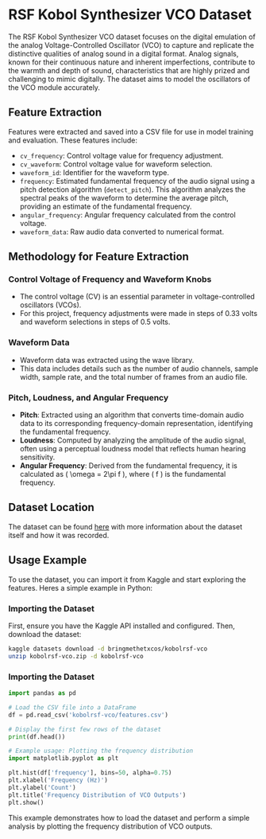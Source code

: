 # RSF Kobol Synthesizer VCO Dataset

The RSF Kobol Synthesizer VCO dataset focuses on the digital emulation of the analog Voltage-Controlled Oscillator (VCO) to capture and replicate the distinctive qualities of analog sound in a digital format. Analog signals, known for their continuous nature and inherent imperfections, contribute to the warmth and depth of sound, characteristics that are highly prized and challenging to mimic digitally. The dataset aims to model the oscillators of the VCO module accurately.

## Feature Extraction

Features were extracted and saved into a CSV file for use in model training and evaluation. These features include:

- `cv_frequency`: Control voltage value for frequency adjustment.
- `cv_waveform`: Control voltage value for waveform selection.
- `waveform_id`: Identifier for the waveform type.
- `frequency`:  Estimated fundamental frequency of the audio signal using a pitch detection algorithm (`detect_pitch`). This algorithm analyzes the spectral peaks of the waveform to determine the average pitch, providing an estimate of the fundamental frequency.
- `angular_frequency`: Angular frequency calculated from the control voltage.
- `waveform_data`: Raw audio data converted to numerical format.

## Methodology for Feature Extraction

### Control Voltage of Frequency and Waveform Knobs

- The control voltage (CV) is an essential parameter in voltage-controlled oscillators (VCOs).
- For this project, frequency adjustments were made in steps of 0.33 volts and waveform selections in steps of 0.5 volts.

### Waveform Data

- Waveform data was extracted using the wave library.
- This data includes details such as the number of audio channels, sample width, sample rate, and the total number of frames from an audio file.

### Pitch, Loudness, and Angular Frequency

- **Pitch**: Extracted using an algorithm that converts time-domain audio data to its corresponding frequency-domain representation, identifying the fundamental frequency.
- **Loudness**: Computed by analyzing the amplitude of the audio signal, often using a perceptual loudness model that reflects human hearing sensitivity.
- **Angular Frequency**: Derived from the fundamental frequency, it is calculated as \( \omega = 2\pi f \), where \( f \) is the fundamental frequency.

## Dataset Location

The dataset can be found [here](https://www.kaggle.com/datasets/bringmethetxcos/kobolrsf-vco) with more information about the dataset itself and how it was recorded.

## Usage Example

To use the dataset, you can import it from Kaggle and start exploring the features. Heres a simple example in Python:

### Importing the Dataset

First, ensure you have the Kaggle API installed and configured. Then, download the dataset:

```bash
kaggle datasets download -d bringmethetxcos/kobolrsf-vco
unzip kobolrsf-vco.zip -d kobolrsf-vco
```

### Importing the Dataset

```python
import pandas as pd

# Load the CSV file into a DataFrame
df = pd.read_csv('kobolrsf-vco/features.csv')

# Display the first few rows of the dataset
print(df.head())

# Example usage: Plotting the frequency distribution
import matplotlib.pyplot as plt

plt.hist(df['frequency'], bins=50, alpha=0.75)
plt.xlabel('Frequency (Hz)')
plt.ylabel('Count')
plt.title('Frequency Distribution of VCO Outputs')
plt.show()

```

This example demonstrates how to load the dataset and perform a simple analysis by plotting the frequency distribution of VCO outputs.



